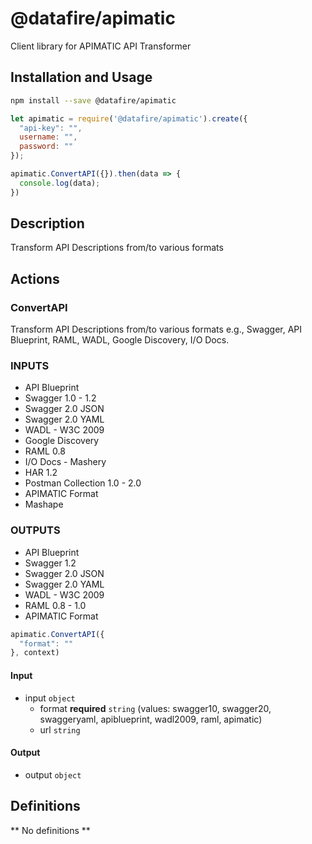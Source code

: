 # @datafire/apimatic

Client library for APIMATIC API Transformer

## Installation and Usage
```bash
npm install --save @datafire/apimatic
```
```js
let apimatic = require('@datafire/apimatic').create({
  "api-key": "",
  username: "",
  password: ""
});

apimatic.ConvertAPI({}).then(data => {
  console.log(data);
})
```

## Description

Transform API Descriptions from/to various formats

## Actions

### ConvertAPI
Transform API Descriptions from/to various formats e.g., Swagger, API Blueprint, RAML, WADL, Google Discovery, I/O Docs.

### INPUTS
* API Blueprint
* Swagger 1.0 - 1.2
* Swagger 2.0 JSON
* Swagger 2.0 YAML
* WADL - W3C 2009
* Google Discovery
* RAML 0.8
* I/O Docs - Mashery
* HAR 1.2
* Postman Collection 1.0 - 2.0
* APIMATIC Format
* Mashape

### OUTPUTS
* API Blueprint
* Swagger 1.2
* Swagger 2.0 JSON
* Swagger 2.0 YAML
* WADL - W3C 2009
* RAML 0.8 - 1.0
* APIMATIC Format


```js
apimatic.ConvertAPI({
  "format": ""
}, context)
```

#### Input
* input `object`
  * format **required** `string` (values: swagger10, swagger20, swaggeryaml, apiblueprint, wadl2009, raml, apimatic)
  * url `string`

#### Output
* output `object`



## Definitions

** No definitions **
